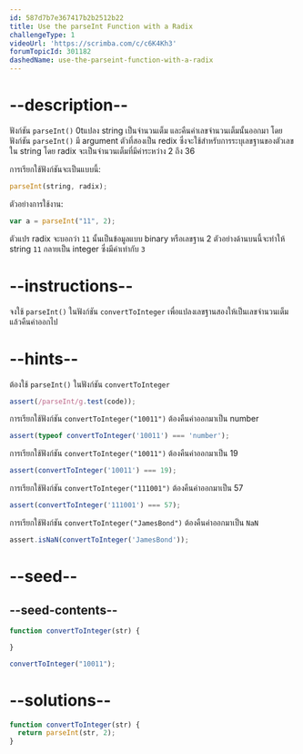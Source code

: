 ```yaml
---
id: 587d7b7e367417b2b2512b22
title: Use the parseInt Function with a Radix
challengeType: 1
videoUrl: 'https://scrimba.com/c/c6K4Kh3'
forumTopicId: 301182
dashedName: use-the-parseint-function-with-a-radix
---
```


# --description--

ฟังก์ชัน `parseInt()` 0tแปลง string เป็นจำนวนเต็ม และคืนค่าเลขจำนวนเต็มนั้นออกมา โดยฟังก์ชัน `parseInt()` มี argument ตัวที่สองเป็น redix  ซึ่งจะใช้สำหรับการระบุเลขฐานของตัวเลขใน string โดย radix จะเป็นจำนวนเต็มที่มีค่าระหว่าง 2 ถึง 36

การเรียกใช้ฟังก์ชันจะเป็นแบบนี้:

```js
parseInt(string, radix);
```

ตัวอย่างการใช้งาน:

```js
var a = parseInt("11", 2);
```

ตัวแปร radix จะบอกว่า `11` นั้นเป็นข้อมูลแบบ binary หรือเลขฐาน 2 
ตัวอย่างด้านบนนี้จะทำให้ string `11` กลายเป็น integer ซึ่งมีค่าเท่ากับ `3`

# --instructions--

จงใช้ `parseInt()` ในฟังก์ชัน `convertToInteger` เพื่อแปลงเลขฐานสองให้เป็นเลขจำนวนเต็ม แล้วคืนค่าออกไป

# --hints--

ต้องใช้ `parseInt()` ในฟังก์ชัน `convertToInteger`

```js
assert(/parseInt/g.test(code));
```

การเรียกใช้ฟังก์ชัน `convertToInteger("10011")` ต้องคืนค่าออกมาเป็น number

```js
assert(typeof convertToInteger('10011') === 'number');
```

การเรียกใช้ฟังก์ชัน `convertToInteger("10011")` ต้องคืนค่าออกมาเป็น 19

```js
assert(convertToInteger('10011') === 19);
```

การเรียกใช้ฟังก์ชัน `convertToInteger("111001")` ต้องคืนค่าออกมาเป็น 57

```js
assert(convertToInteger('111001') === 57);
```

การเรียกใช้ฟังก์ชัน `convertToInteger("JamesBond")` ต้องคืนค่าออกมาเป็น `NaN`

```js
assert.isNaN(convertToInteger('JamesBond'));
```

# --seed--

## --seed-contents--

```js
function convertToInteger(str) {

}

convertToInteger("10011");
```

# --solutions--

```js
function convertToInteger(str) {
  return parseInt(str, 2);
}
```
